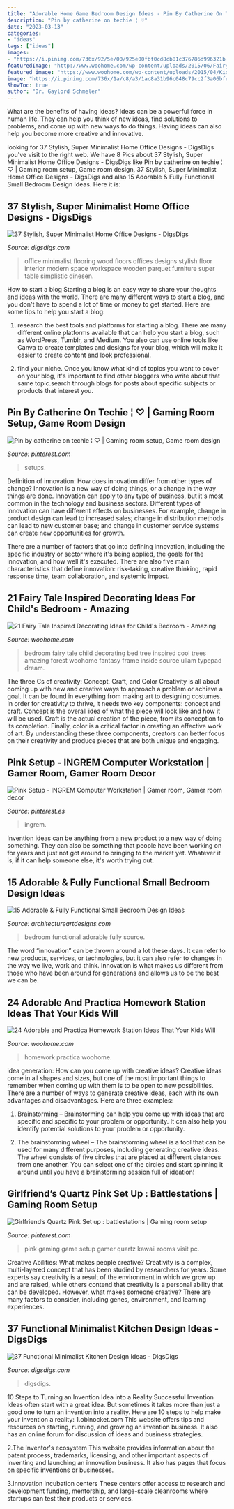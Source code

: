 ```yaml
---
title: "Adorable Home Game Bedroom Design Ideas - Pin By Catherine On Techie ¦ ♡"
description: "Pin by catherine on techie ¦ ♡"
date: "2023-03-13"
categories:
- "ideas"
tags: ["ideas"]
images:
- "https://i.pinimg.com/736x/92/5e/00/925e00fbf0cd8cb81c376786d996321b.jpg"
featuredImage: "http://www.woohome.com/wp-content/uploads/2015/06/Fairy-Tale-Child-Bedroom-WooHome-16.jpg"
featured_image: "https://www.woohome.com/wp-content/uploads/2015/04/Kids-Homework-Station-Woohome-7.jpg"
image: "https://i.pinimg.com/736x/1a/c8/a3/1ac8a31b96c048c79cc2f3a06bfe4438.jpg"
ShowToc: true
author: "Dr. Gaylord Schmeler"
---
```



What are the benefits of having ideas?
Ideas can be a powerful force in human life. They can help you think of new ideas, find solutions to problems, and come up with new ways to do things. Having ideas can also help you become more creative and innovative.

	

		
looking for 37 Stylish, Super Minimalist Home Office Designs - DigsDigs you've visit to the right web. We have 8 Pics about 37 Stylish, Super Minimalist Home Office Designs - DigsDigs like Pin by catherine on techie ¦ ♡ | Gaming room setup, Game room design, 37 Stylish, Super Minimalist Home Office Designs - DigsDigs and also 15 Adorable &amp; Fully Functional Small Bedroom Design Ideas. Here it is:
		
    
## 37 Stylish, Super Minimalist Home Office Designs - DigsDigs

<img loading=lazy src="http://www.digsdigs.com/photos/stylish-minimalist-home-office-designs-28-554x737.jpg" onerror="this.onerror=null;this.src='https://tse1.mm.bing.net/th?id=OIP.mG0J7mseb9agI2NSfEU6FwHaJ2&amp;pid=15.1';" alt="37 Stylish, Super Minimalist Home Office Designs - DigsDigs">

_Source: digsdigs.com_

>office minimalist flooring wood floors offices designs stylish floor interior modern space workspace wooden parquet furniture super table simplistic dinesen. 

	

How to start a blog
Starting a blog is an easy way to share your thoughts and ideas with the world. There are many different ways to start a blog, and you don't have to spend a lot of time or money to get started. Here are some tips to help you start a blog: 
1. research the best tools and platforms for starting a blog. There are many different online platforms available that can help you start a blog, such as WordPress, Tumblr, and Medium. You also can use online tools like Canva to create templates and designs for your blog, which will make it easier to create content and look professional. 

2. find your niche. Once you know what kind of topics you want to cover on your blog, it's important to find other bloggers who write about that same topic.search through blogs for posts about specific subjects or products that interest you.

    
## Pin By Catherine On Techie ¦ ♡ | Gaming Room Setup, Game Room Design

<img loading=lazy src="https://i.pinimg.com/736x/1a/c8/a3/1ac8a31b96c048c79cc2f3a06bfe4438.jpg" onerror="this.onerror=null;this.src='https://tse3.mm.bing.net/th?id=OIP.LU_Bofbrg-p9jRK4arlJKQHaHQ&amp;pid=15.1';" alt="Pin by catherine on techie ¦ ♡ | Gaming room setup, Game room design">

_Source: pinterest.com_

>setups. 

	

Definition of innovation: How does innovation differ from other types of change?
Innovation is a new way of doing things, or a change in the way things are done. Innovation can apply to any type of business, but it's most common in the technology and business sectors.
Different types of innovation can have different effects on businesses. For example, change in product design can lead to increased sales; change in distribution methods can lead to new customer base; and change in customer service systems can create new opportunities for growth.

There are a number of factors that go into defining innovation, including the specific industry or sector where it's being applied, the goals for the innovation, and how well it's executed. There are also five main characteristics that define innovation: risk-taking, creative thinking, rapid response time, team collaboration, and systemic impact.

    
## 21 Fairy Tale Inspired Decorating Ideas For Child&#039;s Bedroom - Amazing

<img loading=lazy src="http://www.woohome.com/wp-content/uploads/2015/06/Fairy-Tale-Child-Bedroom-WooHome-16.jpg" onerror="this.onerror=null;this.src='https://tse3.mm.bing.net/th?id=OIP.nvElJIyhfHa9SMyDZ9n7JgHaLE&amp;pid=15.1';" alt="21 Fairy Tale Inspired Decorating Ideas for Child&#039;s Bedroom - Amazing">

_Source: woohome.com_

>bedroom fairy tale child decorating bed tree inspired cool trees amazing forest woohome fantasy frame inside source ullam typepad dream. 

	

The three Cs of creativity: Concept, Craft, and Color
Creativity is all about coming up with new and creative ways to approach a problem or achieve a goal. It can be found in everything from making art to designing costumes. In order for creativity to thrive, it needs two key components: concept and craft. Concept is the overall idea of what the piece will look like and how it will be used. Craft is the actual creation of the piece, from its conception to its completion. Finally, color is a critical factor in creating an effective work of art. By understanding these three components, creators can better focus on their creativity and produce pieces that are both unique and engaging.

    
## Pink Setup - INGREM Computer Workstation | Gamer Room, Gamer Room Decor

<img loading=lazy src="https://i.pinimg.com/736x/92/5e/00/925e00fbf0cd8cb81c376786d996321b.jpg" onerror="this.onerror=null;this.src='https://tse3.mm.bing.net/th?id=OIP.UJF3goW60dXmYlmIcN7UlAHaJ3&amp;pid=15.1';" alt="Pink Setup - INGREM Computer Workstation | Gamer room, Gamer room decor">

_Source: pinterest.es_

>ingrem. 

	

Invention ideas can be anything from a new product to a new way of doing something. They can also be something that people have been working on for years and just not got around to bringing to the market yet. Whatever it is, if it can help someone else, it's worth trying out.

    
## 15 Adorable &amp; Fully Functional Small Bedroom Design Ideas

<img loading=lazy src="http://www.architectureartdesigns.com/wp-content/uploads/2015/02/737-630x452.jpg" onerror="this.onerror=null;this.src='https://tse3.mm.bing.net/th?id=OIP.TKd-T_XRQB7qN5Ga5MkVuQHaFU&amp;pid=15.1';" alt="15 Adorable &amp; Fully Functional Small Bedroom Design Ideas">

_Source: architectureartdesigns.com_

>bedroom functional adorable fully source. 

	

The word “innovation” can be thrown around a lot these days. It can refer to new products, services, or technologies, but it can also refer to changes in the way we live, work and think. Innovation is what makes us different from those who have been around for generations and allows us to be the best we can be.

    
## 24 Adorable And Practica Homework Station Ideas That Your Kids Will

<img loading=lazy src="https://www.woohome.com/wp-content/uploads/2015/04/Kids-Homework-Station-Woohome-7.jpg" onerror="this.onerror=null;this.src='https://tse1.mm.bing.net/th?id=OIP.wczrsD_B_TEbPs38iG_FIwHaJ4&amp;pid=15.1';" alt="24 Adorable and Practica Homework Station Ideas That Your Kids Will">

_Source: woohome.com_

>homework practica woohome. 

	

idea generation: How can you come up with creative ideas?
Creative ideas come in all shapes and sizes, but one of the most important things to remember when coming up with them is to be open to new possibilities. There are a number of ways to generate creative ideas, each with its own advantages and disadvantages. Here are three examples:
1. Brainstorming – Brainstorming can help you come up with ideas that are specific and specific to your problem or opportunity. It can also help you identify potential solutions to your problem or opportunity.

2. The brainstorming wheel – The brainstorming wheel is a tool that can be used for many different purposes, including generating creative ideas. The wheel consists of five circles that are placed at different distances from one another. You can select one of the circles and start spinning it around until you have a brainstorming session full of ideation!


    
## Girlfriend’s Quartz Pink Set Up : Battlestations | Gaming Room Setup

<img loading=lazy src="https://i.pinimg.com/736x/6e/47/ed/6e47ed8eda3264153cddb60a9ce484b0.jpg" onerror="this.onerror=null;this.src='https://tse2.mm.bing.net/th?id=OIP.O9kyUs9U5EFieQuZHb080AHaJ4&amp;pid=15.1';" alt="Girlfriend’s Quartz Pink Set up : battlestations | Gaming room setup">

_Source: pinterest.com_

>pink gaming game setup gamer quartz kawaii rooms visit pc. 

	

Creative Abilities: What makes people creative?
Creativity is a complex, multi-layered concept that has been studied by researchers for years. Some experts say creativity is a result of the environment in which we grow up and are raised, while others contend that creativity is a personal ability that can be developed. However, what makes someone creative? There are many factors to consider, including genes, environment, and learning experiences.

    
## 37 Functional Minimalist Kitchen Design Ideas - DigsDigs

<img loading=lazy src="https://www.digsdigs.com/photos/functional-minimalist-kitchen-design-ideas-3-554x831.jpg" onerror="this.onerror=null;this.src='https://tse3.mm.bing.net/th?id=OIP.waXEZ5jzivOLMWZ2JED37AHaLH&amp;pid=15.1';" alt="37 Functional Minimalist Kitchen Design Ideas - DigsDigs">

_Source: digsdigs.com_

>digsdigs. 

	

10 Steps to Turning an Invention Idea into a Reality
Successful Invention Ideas often start with a great idea. But sometimes it takes more than just a good one to turn an invention into a reality. Here are 10 steps to help make your invention a reality:
1.obinocket.com This website offers tips and resources on starting, running, and growing an invention business. It also has an online forum for discussion of ideas and business strategies.

2.The Inventor's ecosystem This website provides information about the patent process, trademarks, licensing, and other important aspects of inventing and launching an innovation business. It also has pages that focus on specific inventions or businesses.

3.Innovation incubation centers These centers offer access to research and development funding, mentorship, and large-scale cleanrooms where startups can test their products or services.

